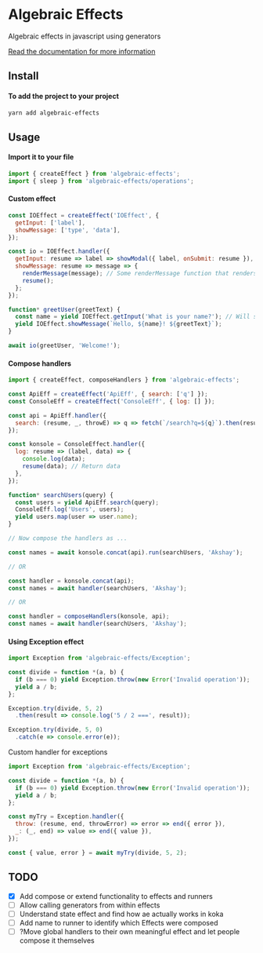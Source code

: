 
# Algebraic Effects
Algebraic effects in javascript using generators

<!-- [![CircleCI](https://img.shields.io/circleci/project/github/phenax/algebraic-effects/master.svg?style=for-the-badge)](https://circleci.com/gh/phenax/algebraic-effects) -->
<!-- [![npm bundle size (minified + gzip)](https://img.shields.io/bundlephobia/minzip/algebraic-effects.svg?style=for-the-badge)](https://www.npmjs.com/package/algebraic-effects) -->
<!-- [![Codecov](https://img.shields.io/codecov/c/github/phenax/algebraic-effects.svg?style=for-the-badge)](https://codecov.io/gh/phenax/algebraic-effects) -->


[Read the documentation for more information](https://github.com/phenax/algebraic-effects/tree/master/docs)

## Install

#### To add the project to your project
```bash
yarn add algebraic-effects
```

## Usage

#### Import it to your file
```js
import { createEffect } from 'algebraic-effects';
import { sleep } from 'algebraic-effects/operations';
```

#### Custom effect

```js
const IOEffect = createEffect('IOEffect', {
  getInput: ['label'],
  showMessage: ['type', 'data'],
});

const io = IOEffect.handler({
  getInput: resume => label => showModal({ label, onSubmit: resume }), // Some onSubmit function
  showMessage: resume => message => {
    renderMessage(message); // Some renderMessage function that renders a text
    resume();
  };
});

function* greetUser(greetText) {
  const name = yield IOEffect.getInput('What is your name?'); // Will show the modal to a user and halt the execution till the user submits their response.
  yield IOEffect.showMessage(`Hello, ${name}! ${greetText}`);
}

await io(greetUser, 'Welcome!');
```



#### Compose handlers

```js
import { createEffect, composeHandlers } from 'algebraic-effects';

const ApiEff = createEffect('ApiEff', { search: ['q'] });
const ConsoleEff = createEffect('ConsoleEff', { log: [] });

const api = ApiEff.handler({
  search: (resume, _, throwE) => q => fetch(`/search?q=${q}`).then(resume).catch(throwE),
});

const konsole = ConsoleEffect.handler({
  log: resume => (label, data) => {
    console.log(data);
    resume(data); // Return data
  },
});

function* searchUsers(query) {
  const users = yield ApiEff.search(query);
  ConsoleEff.log('Users', users);
  yield users.map(user => user.name);
}

// Now compose the handlers as ...

const names = await konsole.concat(api).run(searchUsers, 'Akshay');

// OR

const handler = konsole.concat(api);
const names = await handler(searchUsers, 'Akshay');

// OR

const handler = composeHandlers(konsole, api);
const names = await handler(searchUsers, 'Akshay');
```



#### Using Exception effect

```js
import Exception from 'algebraic-effects/Exception';

const divide = function *(a, b) {
  if (b === 0) yield Exception.throw(new Error('Invalid operation'));
  yield a / b;
};

Exception.try(divide, 5, 2)
  .then(result => console.log('5 / 2 ===', result));

Exception.try(divide, 5, 0)
  .catch(e => console.error(e));
```

Custom handler for exceptions
```js
import Exception from 'algebraic-effects/Exception';

const divide = function *(a, b) {
  if (b === 0) yield Exception.throw(new Error('Invalid operation'));
  yield a / b;
};

const myTry = Exception.handler({
  throw: (resume, end, throwError) => error => end({ error }),
  _: (_, end) => value => end({ value }),
});

const { value, error } = await myTry(divide, 5, 2);
```


## TODO
- [x] Add compose or extend functionality to effects and runners
- [ ] Allow calling generators from within effects
- [ ] Understand state effect and find how ae actually works in koka
- [ ] Add name to runner to identify which Effects were composed
- [ ] ?Move global handlers to their own meaningful effect and let people compose it themselves
